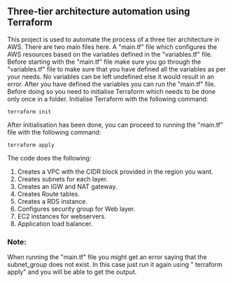 ## Three-tier architecture automation using Terraform

This project is used to automate the process of a three tier architecture in AWS. There are two main files here. A "main.tf" file which configures the AWS resources based on the variables defined in the "variables.tf" file. Before starting with the "main.tf" file make sure you go through the "variables.tf" file to make sure that you have defined all the variables as per your needs. No variables can be left undefined else it would result in an error. After you have defined the variables you can run the "main.tf" file. Before doing so you need to initialise Terraform which needs to be done only once in a folder. Initialise Terraform with the following command:
```
terraform init
```
After initialisation has been done, you can proceed to running the "main.tf" file with the following command:
```
terraform apply
```

The code does the following:
1. Creates a VPC with the CIDR block provided in the region you want.
2. Creates subnets for each layer.
3. Creates an IGW and NAT gateway.
4. Creates Route tables.
5. Creates a RDS instance.
6. Configures security group for Web layer.
7. EC2 instances for webservers.
8. Application load balancer.

### Note: 
When running the "main.tf" file you might get an error saying that the subnet_group does not exist. In this case just run it again using " terraform apply" and you will be able to get the output.






